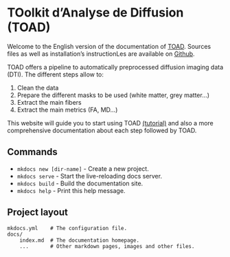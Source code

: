 # TOolkit d’Analyse de Diffusion (TOAD)

Welcome to the English version of the documentation of [TOAD](toad.com).
Sources files as well as installation’s instructionLes are available on [Github](www.github.com/toad).

TOAD offers a pipeline to automatically preprocessed diffusion imaging data (DTI).
The different steps allow to:

1. Clean the data
2. Prepare the different masks to be used (white matter, grey matter...)
3. Extract the main fibers
4. Extract the main metrics (FA, MD...)

This website will guide you to start using TOAD [(tutorial)](tutorial) and also a more comprehensive documentation about each step followed by TOAD.


## Commands

* `mkdocs new [dir-name]` - Create a new project.
* `mkdocs serve` - Start the live-reloading docs server.
* `mkdocs build` - Build the documentation site.
* `mkdocs help` - Print this help message.

## Project layout

    mkdocs.yml    # The configuration file.
    docs/
        index.md  # The documentation homepage.
        ...       # Other markdown pages, images and other files.
